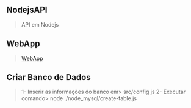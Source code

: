 ## NodejsAPI
> API em Nodejs
## WebApp
> [WebApp](https://github.com/dcandrade19/VuejsWebApp)

## Criar Banco de Dados
> 1- Inserir as informações do banco em> src/config.js
> 2- Executar comando> node ./node_mysql/create-table.js
